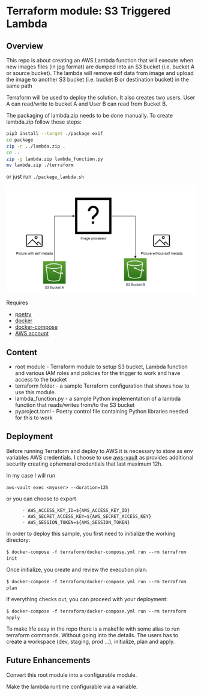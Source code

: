 # Terraform module: S3 Triggered Lambda

## Overview

This repo is about creating an AWS Lambda function that will execute
when new images files (in jpg format) are dumped into an S3 bucket (i.e. bucket A or source bucket). 
The lambda will remove exif data from image and upload the image to another S3 bucket (i.e. bucket B or destination bucket) in the same path


Terraform will be used to deploy the solution. 
It also creates two users. User A can read/write to bucket A and User B can read from Bucket B.




The packaging of lambda.zip needs to be done manually. To create lambda.zip follow these steps:
```bash
pip3 install --target ./package exif
cd package
zip -r ../lambda.zip .
cd ..
zip -g lambda.zip lambda_function.py
mv lambda.zip ./terraform
```

or just run 
`./package_lambda.sh`

![AWS-architecture](terraform/AWS-architecture.png?raw=true)

Requires
- [poetry](https://python-poetry.org/docs/)
- [docker](https://docs.docker.com/get-docker/)
- [docker-compose](https://docs.docker.com/compose/install/)
- [AWS account](https://aws.amazon.com/resources/create-account/)



## Content

* root module - Terraform module to setup S3 bucket, Lambda function and various
IAM roles and policies for the trigger to work and have access to the bucket
* terraform folder - a sample Terraform configuration that shows how to use this
module.
* lambda_function.py - a sample Python implementation of a lambda
function that reads/writes from/to the S3 bucket
* pyproject.toml - Poetry control file containing Python libraries needed for this to work



## Deployment




Before running Terraform and deploy to AWS it is necessary to store as env variables AWS credentials.
I choose to use [aws-vault](https://github.com/99designs/aws-vault) as provides additional security creating ephemeral credentials that last maximum 12h.

In my case I will run

`aws-vault exec <myuser> --duration=12h`

or you can choose to export
```
      - AWS_ACCESS_KEY_ID=${AWS_ACCESS_KEY_ID}
      - AWS_SECRET_ACCESS_KEY=${AWS_SECRET_ACCESS_KEY}
      - AWS_SESSION_TOKEN=${AWS_SESSION_TOKEN}
```


In order to deploy this sample, you first need to initialize the working
directory:

`$ docker-compose -f terraform/docker-compose.yml run --rm terrafrom init`

Once initialize, you create and review the execution plan:

`$ docker-compose -f terraform/docker-compose.yml run --rm terrafrom plan`

If everything checks out, you can proceed with your deployment:

`$ docker-compose -f terraform/docker-compose.yml run --rm terraform apply`

To make life easy in the repo there is a makefile with some alias to run terraform commands.
Without going into the details.
The users has to create a workspace (dev, staging, prod ...), initialize, plan and apply.


## Future Enhancements

Convert this root module into a configurable module.


Make the lambda runtime configurable via a variable.
